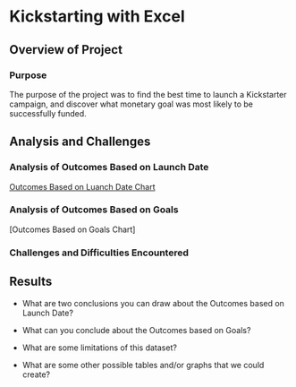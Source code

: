 # Kickstarting with Excel

## Overview of Project

### Purpose
The purpose of the project was to find the best time to launch a Kickstarter campaign, and discover what monetary goal was most likely to be successfully funded. 

## Analysis and Challenges

### Analysis of Outcomes Based on Launch Date
[Outcomes Based on Luanch Date Chart](resources/Theater_Outcomes_vs_Launch.png)
### Analysis of Outcomes Based on Goals
[Outcomes Based on Goals Chart]
### Challenges and Difficulties Encountered

## Results

- What are two conclusions you can draw about the Outcomes based on Launch Date?

- What can you conclude about the Outcomes based on Goals?

- What are some limitations of this dataset?

- What are some other possible tables and/or graphs that we could create?
